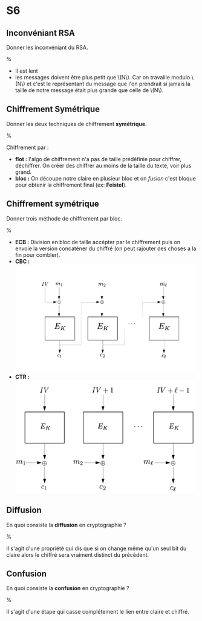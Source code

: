 # S6

## Inconvéniant RSA

Donner les inconvéniant du RSA.

%

- Il est lent
- les messages doivent être plus petit que \\(N\\). Car on travaille modulo
\\(N\\) et c'est le représentant du message que l'on prendrait si jamais la 
taille de notre message était plus grande que celle de \\(N\\).

## Chiffrement Symétrique

Donner les deux techniques de chiffrement **symétrique**.

%

Chiffrement par :
- **flot :** l'algo de chiffrement n'a pas de taille prédéfinie pour chiffrer,
déchiffrer. On créer des chiffrer au moins de la taille du texte, voir plus 
grand.
- **bloc :** On découpe notre claire en plusieur bloc et on *fusion* c'est 
bloque pour obtenir la chiffrement final (ex: **Feistel**).

## Chiffrement symétrique

Donner trois méthode de chiffrement par bloc.

%

- **ECB :** Division en bloc de taille accépter par le chiffrement puis on 
envoie la version concaténer du chiffré (on peut rajouter des choses a la fin
pour combler).
- **CBC :** 
![image](./cbc.png) 
- **CTR :**
![image](./ctr.png)

## Diffusion

En quoi consiste la **diffusion** en cryptographie ?

%

Il s'agit d'une propriété qui dis que si on change même qu'un seul bit du claire
alors le chiffré sera vraiment distinct du précédent.

## Confusion

En quoi consiste la **confusion** en cryptographie ?

%

Il s'agit d'une étape qui casse complétement le lien entre claire et chiffré.

